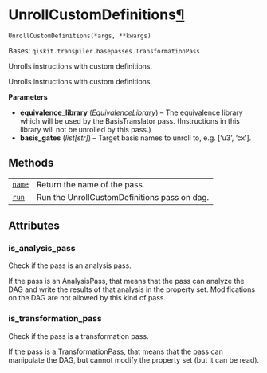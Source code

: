 # UnrollCustomDefinitions[¶](#unrollcustomdefinitions "Permalink to this headline")

<span id="undefined" />

`UnrollCustomDefinitions(*args, **kwargs)`

Bases: `qiskit.transpiler.basepasses.TransformationPass`

Unrolls instructions with custom definitions.

Unrolls instructions with custom definitions.

**Parameters**

*   **equivalence\_library** ([*EquivalenceLibrary*](qiskit.circuit.EquivalenceLibrary#qiskit.circuit.EquivalenceLibrary "qiskit.circuit.EquivalenceLibrary")) – The equivalence library which will be used by the BasisTranslator pass. (Instructions in this library will not be unrolled by this pass.)
*   **basis\_gates** (*list\[str]*) – Target basis names to unroll to, e.g. \[‘u3’, ‘cx’].

## Methods

|                                                                                                                                                                               |                                              |
| ----------------------------------------------------------------------------------------------------------------------------------------------------------------------------- | -------------------------------------------- |
| [`name`](qiskit.transpiler.passes.UnrollCustomDefinitions.name#qiskit.transpiler.passes.UnrollCustomDefinitions.name "qiskit.transpiler.passes.UnrollCustomDefinitions.name") | Return the name of the pass.                 |
| [`run`](qiskit.transpiler.passes.UnrollCustomDefinitions.run#qiskit.transpiler.passes.UnrollCustomDefinitions.run "qiskit.transpiler.passes.UnrollCustomDefinitions.run")     | Run the UnrollCustomDefinitions pass on dag. |

## Attributes

<span id="undefined" />

### is\_analysis\_pass

Check if the pass is an analysis pass.

If the pass is an AnalysisPass, that means that the pass can analyze the DAG and write the results of that analysis in the property set. Modifications on the DAG are not allowed by this kind of pass.

<span id="undefined" />

### is\_transformation\_pass

Check if the pass is a transformation pass.

If the pass is a TransformationPass, that means that the pass can manipulate the DAG, but cannot modify the property set (but it can be read).
